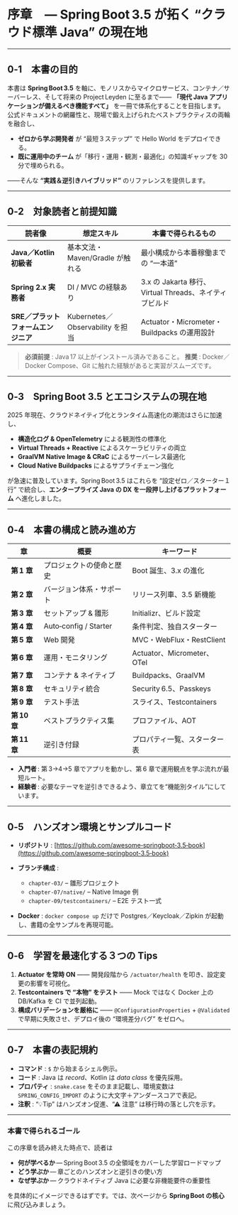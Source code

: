 # 序章　― Spring Boot 3.5 が拓く “クラウド標準 Java” の現在地

---

## 0‑1　本書の目的

本書は **Spring Boot 3.5** を軸に、モノリスからマイクロサービス、コンテナ／サーバーレス、そして将来の Project Leyden に至るまで——
**「現代 Java アプリケーションが備えるべき機能すべて」** を一冊で体系化することを目指します。
公式ドキュメントの網羅性と、現場で鍛え上げられたベストプラクティスの両輪を融合し、

* **ゼロから学ぶ開発者** が “最短３ステップ” で Hello World をデプロイできる。
* **既に運用中のチーム** が「移行・運用・観測・最適化」の知識ギャップを 30 分で埋められる。

——そんな **“実践＆逆引きハイブリッド”** のリファレンスを提供します。

---

## 0‑2　対象読者と前提知識

| 読者像                   | 想定スキル                        | 本書で得られるもの                                 |
| --------------------- | ---------------------------- | ----------------------------------------- |
| **Java／Kotlin 初級者**   | 基本文法・Maven/Gradle が触れる       | 最小構成から本番稼働までの “一本道”                       |
| **Spring 2.x 実務者**    | DI / MVC の経験あり               | 3.x の Jakarta 移行、Virtual Threads、ネイティブビルド |
| **SRE／プラットフォームエンジニア** | Kubernetes／Observability を担当 | Actuator・Micrometer・Buildpacks の運用設計      |

> **必須前提** : Java 17 以上がインストール済みであること。
> **推奨** : Docker／Docker Compose、Git に触れた経験があると実習がスムーズです。

---

## 0‑3　Spring Boot 3.5 とエコシステムの現在地

2025 年現在、クラウドネイティブ化とランタイム高速化の潮流はさらに加速し、

* **構造化ログ & OpenTelemetry** による観測性の標準化
* **Virtual Threads + Reactive** によるスケーラビリティの両立
* **GraalVM Native Image & CRaC** によるサーバーレス最適化
* **Cloud Native Buildpacks** によるサプライチェーン強化

が急速に普及しています。Spring Boot 3.5 はこれらを “設定ゼロ／スターター１行” で統合し、**エンタープライズ Java の DX を一段押し上げるプラットフォーム** へ進化しました。

---

## 0‑4　本書の構成と読み進め方

| 章          | 概要                    | キーワード                    |
| ---------- | --------------------- | ------------------------ |
| **第 1 章**  | プロジェクトの使命と歴史          | Boot 誕生、3.x の進化          |
| **第 2 章**  | バージョン体系・サポート          | リリース列車、3.5 新機能           |
| **第 3 章**  | セットアップ & 雛形           | Initializr、ビルド設定         |
| **第 4 章**  | Auto‑config / Starter | 条件判定、独自スターター             |
| **第 5 章**  | Web 開発                | MVC・WebFlux・RestClient   |
| **第 6 章**  | 運用・モニタリング             | Actuator、Micrometer、OTel |
| **第 7 章**  | コンテナ & ネイティブ          | Buildpacks、GraalVM       |
| **第 8 章**  | セキュリティ統合              | Security 6.5、Passkeys    |
| **第 9 章**  | テスト手法                 | スライス、Testcontainers      |
| **第 10 章** | ベストプラクティス集            | プロファイル、AOT               |
| **第 11 章** | 逆引き付録                 | プロパティ一覧、スターター表           |

* **入門者** : 第 3→4→5 章でアプリを動かし、第 6 章で運用観点を学ぶ流れが最短ルート。
* **経験者** : 必要なテーマを逆引きできるよう、章立てを“機能別タイル”にしています。

---

## 0‑5　ハンズオン環境とサンプルコード

* **リポジトリ** : [https://github.com/awesome‑springboot‑3.5‑book](https://github.com/awesome‑springboot‑3.5‑book)
* **ブランチ構成** :

  * `chapter‑03/` – 雛形プロジェクト
  * `chapter‑07/native/` – Native Image 例
  * `chapter‑09/testcontainers/` – E2E テスト一式
* **Docker** : `docker compose up` だけで Postgres／Keycloak／Zipkin が起動し、書籍の全サンプルを再現可能。

---

## 0‑6　学習を最速化する３つの Tips

1. **Actuator を常時 ON** —— 開発段階から `/actuator/health` を叩き、設定変更の影響を可視化。
2. **Testcontainers で “本物” をテスト** —— Mock ではなく Docker 上の DB/Kafka を CI で並列起動。
3. **構成バリデーションを厳格に** —— `@ConfigurationProperties` + `@Validated` で早期に失敗させ、デプロイ後の “環境差分バグ” をゼロへ。

---

## 0‑7　本書の表記規約

* **コマンド** : `$` から始まるシェル例示。
* **コード** : Java は *record*、Kotlin は *data class* を優先採用。
* **プロパティ** : `snake.case` をそのまま記載し、環境変数は `SPRING_CONFIG_IMPORT` のように大文字＋アンダースコアで表記。
* **注釈** : “💡Tip” はハンズオン促進、“⚠ 注意” は移行時の落とし穴を示す。

---

### 本書で得られるゴール

この序章を読み終えた時点で、読者は

* **何が学べるか** — Spring Boot 3.5 の全領域をカバーした学習ロードマップ
* **どう学ぶか** — 章ごとのハンズオンと逆引きの使い方
* **なぜ学ぶか** — クラウドネイティブ Java に必要な非機能要件の重要性

を具体的にイメージできるはずです。では、次ページから **Spring Boot の核心** に飛び込みましょう。
